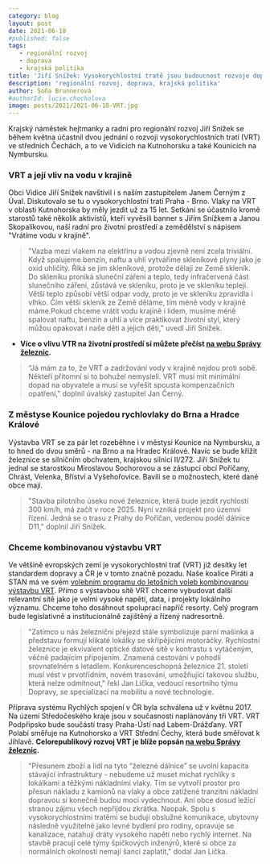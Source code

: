 ```yaml
---
category: blog
layout: post
date: 2021-06-18
#published: false
tags: 
   - regionální rozvoj
   - doprava
   - krajská politika
title: 'Jiří Snížek: Vysokorychlostní tratě jsou budoucnost rozvoje dopravy v ČR'
description: 'regionální rozvoj, doprava, krajská politika'
author: Soňa Brunnerová
#authorId: lucie.chocholova
image: posts/2021/2021-06-18-VRT.jpg
---
```


Krajský náměstek hejtmanky a radní pro regionální rozvoj Jiří Snížek se během května účastnil dvou jednání o rozvoji vysokorychlostních tratí (VRT) ve středních Čechách, a to ve Vidicích na Kutnohorsku a také Kounicích na Nymbursku.

### VRT a její vliv na vodu v krajině

Obci Vidice Jiří Snížek navštívil i s naším zastupitelem Janem Černým z Úval. Diskutovalo se tu o vysokorychlostní trati Praha - Brno. Vlaky na VRT v oblasti Kutnohorska by měly jezdit už za 15 let. Setkání se účastnilo kromě starostů také několik aktivistů, kteří vyvěsili banner s Jiřím Snížkem a Janou Skopalíkovou, naší radní pro životní prostředí a zemědělství s nápisem "Vrátíme vodu v krajině".

> "Vazba mezi vlakem na elektřinu a vodou zjevně není zcela triviální. Když spalujeme benzín, naftu a uhlí vytváříme skleníkové plyny jako je oxid uhličitý. Říká se jim skleníkové, protože dělají ze Země skleník. Do skleníku proniká sluneční záření a teplo, tedy infračervená část slunečního záření, zůstává ve skleníku, proto je ve skleníku tepleji. Větší teplo způsobí větší odpar vody, proto je ve skleníku zpravidla i vlhko. Čím větší skleník ze Země děláme, tím méně vody v krajině máme.Pokud chceme vrátit vodu krajině i lidem, musíme méně spalovat naftu, benzín a uhlí a více praktikovat životní styl, který můžou opakovat i naše děti a jejich děti," uvedl Jiří Snížek.

* **Více o vlivu VTR na životní prostředí si můžete přečíst [na webu Správy železnic](https://www.spravazeleznic.cz/vrt/co-je-vrt/vrt-a-zivotni-prostredi).**
> “Já mám za to, že VRT a zadržování vody v krajině nejdou proti sobě. Někteří přítomní si to bohužel nemysleli. VRT musí mít minimální dopad na obyvatele a musí se vyřešit spousta kompenzačních opatření," doplnil úvalský zastupitel Jan Černý.

### Z městyse Kounice pojedou rychlovlaky do Brna a Hradce Králové

Výstavba VRT se za pár let rozeběhne i v městysi Kounice na Nymbursku, a to hned do dvou směrů - na Brno a na Hradec Králové. Navíc se bude křížit železnice se silničním obchvatem, krajskou silnicí II/272. Jiří Snížek tu jednal se starostkou Miroslavou Sochorovou a se zástupci obcí Poříčany, Chrást, Velenka, Bříství a Vyšehořovice. Bavili se o možnostech, které dané obce mají.

> "Stavba pilotního úseku nové železnice, která bude jezdit rychlostí 300 km/h, má začít v roce 2025. Nyní vzniká projekt pro územní řízení. Jedná se o trasu z Prahy do Poříčan, vedenou podél dálnice D11," doplnil Jiří Snížek.
 
### Chceme kombinovanou výstavbu VRT

Ve většině evropských zemí je vysokorychlostní trať (VRT) již desítky let standardem dopravy a ČR je v tomto značně pozadu. Naše koalice Piráti a STAN má ve svém [volebním programu do letošních voleb kombinovanou výstavbu VRT](https://www.piratiastarostove.cz/program/kombinovana-vystavba-vysokorychlostnich-trati/). Přímo s výstavbou sítě VRT chceme vybudovat další relevantní sítě jako je velmi vysoké napětí, data, i projekty lokálního významu. Chceme toho dosáhnout spoluprací napříč resorty. Celý program bude legislativně a institucionálně zajištěný a řízený nadresortně.

> "Zatímco u nás železniční přejezd stále symbolizuje parní mašinka a představu formují klikaté lokálky se skřípějícími motoráčky. Rychlostní železnice je ekvivalent optické datové sítě v kontrastu s vytáčeným, věčně padajícím připojením. Znamená cestování v pohodlí srovnatelném s letadlem. Konkurenceschopná železnice 21. století musí vést v prvotřídním, novém trasování, umožňující takovou službu, která nelze odmítnout," řekl Jan Lička, vedoucí resortního týmu Dopravy, se specializací na mobilitu a nové technologie.

Příprava systému Rychlých spojení v ČR byla schválena už v květnu 2017. Na území Středočeského kraje jsou v současnosti naplánovány tři VRT. VRT Podpřipsko bude součástí trasy Praha-Ústí nad Labem-Drážďany. VRT Polabí směřuje na Kutnohorsko a VRT Střední Čechy, která bude směřovat k Jihlavě. **Celorepublikový rozvoj VRT je blíže popsán [na webu Správy železnic](https://www.spravazeleznic.cz/vrt/co-je-vrt/vrt-v-cr).**

> "Přesunem zboží a lidí na tyto “železné dálnice” se uvolní kapacita stávající infrastruktury - nebudeme už muset míchat rychlíky s lokálkami a těžkými nákladními vlaky. Tím se vytvoří prostor pro přesun nákladu z kamionů na vlaky a obce zatížené tranzitní nákladní dopravou si konečně budou moci vydechnout. Ani obce dosud ležící stranou zájmu všech nepřijdou zkrátka. Naopak. Spolu s vysokorychlostními tratěmi se budují obslužné komunikace, ubytovny následně využitelné jako levné bydlení pro rodiny, opravuje se kanalizace, natahují dráty vysokého napětí nebo rychlý internet. Na stavbě pracují celé týmy špičkových inženýrů, které si obce za normálních okolností nemají šanci zaplatit," dodal Jan Lička.
